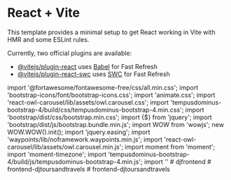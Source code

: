 # React + Vite

This template provides a minimal setup to get React working in Vite with HMR and some ESLint rules.

Currently, two official plugins are available:

- [@vitejs/plugin-react](https://github.com/vitejs/vite-plugin-react/blob/main/packages/plugin-react/README.md) uses [Babel](https://babeljs.io/) for Fast Refresh
- [@vitejs/plugin-react-swc](https://github.com/vitejs/vite-plugin-react-swc) uses [SWC](https://swc.rs/) for Fast Refresh

import '@fortawesome/fontawesome-free/css/all.min.css';
import 'bootstrap-icons/font/bootstrap-icons.css';
import 'animate.css';
import 'react-owl-carousel/lib/assets/owl.carousel.css';
import 'tempusdominus-bootstrap-4/build/css/tempusdominus-bootstrap-4.min.css';
import 'bootstrap/dist/css/bootstrap.min.css';
import {$} from 'jquery';
import 'bootstrap/dist/js/bootstrap.bundle.min.js';
import WOW from 'wowjs';
new WOW.WOW().init();
import 'jquery.easing';
import 'waypoints/lib/noframework.waypoints.min.js';
import 'react-owl-carousel/lib/assets/owl.carousel.min.js';
import moment from 'moment';
import 'moment-timezone';
import 'tempusdominus-bootstrap-4/build/js/tempusdominus-bootstrap-4.min.js';
import ''
#   d j f r o n t e n d  
 #   f r o n t e n d - d j t o u r s a n d t r a v e l s  
 #   f r o n t e n d - d j t o u r s a n d t r a v e l s  
 